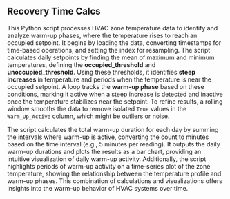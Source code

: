 ## Recovery Time Calcs

This Python script processes HVAC zone temperature data to identify and analyze warm-up phases, where the temperature rises to reach an occupied setpoint. It begins by loading the data, converting timestamps for time-based operations, and setting the index for resampling. The script calculates daily setpoints by finding the mean of maximum and minimum temperatures, defining the **occupied_threshold** and **unoccupied_threshold**. Using these thresholds, it identifies **steep increases** in temperature and periods when the temperature is near the occupied setpoint. A loop tracks the **warm-up phase** based on these conditions, marking it active when a steep increase is detected and inactive once the temperature stabilizes near the setpoint. To refine results, a rolling window smooths the data to remove isolated `True` values in the `Warm_Up_Active` column, which might be outliers or noise. 

The script calculates the total warm-up duration for each day by summing the intervals where warm-up is active, converting the count to minutes based on the time interval (e.g., 5 minutes per reading). It outputs the daily warm-up durations and plots the results as a bar chart, providing an intuitive visualization of daily warm-up activity. Additionally, the script highlights periods of warm-up activity on a time-series plot of the zone temperature, showing the relationship between the temperature profile and warm-up phases. This combination of calculations and visualizations offers insights into the warm-up behavior of HVAC systems over time.